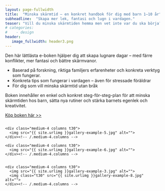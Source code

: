 ```yaml
---
layout: page-fullwidth
title:  "Minska skärmtid – en konkret handbok för dig med barn 1–10 år"
subheadline:  "Skapa mer lek, fantasi och lugn i vardagen."
teaser: "Vill du minska skärmtiden hemma men vet inte var du ska börja?"
# categories:
#    - design
header:
   image_fullwidth: header3.png
---
```

Den här lättlästa e-boken hjälper dig att skapa lugnare dagar – med färre konflikter, mer fantasi och bättre skärmvanor.

- Baserad på forskning, riktiga familjers erfarenheter och konkreta verktyg som fungerar.
- Konkreta tips som fungerar i vardagen – även för stressade föräldrar
- För dig som vill minska skärmtid utan bråk

Boken innehåller en enkel och konkret steg-för-steg-plan för att minska skärmtiden hos barn, sätta nya rutiner och stärka barnets egenlek och kreativitet.


[Köp boken här >>][1]

<!--more-->

<div class="row">
    <div class="medium-4 columns t30">
    <img src="{{ site.urlimg }}gallery-example-4.jpg" alt="">
    </div><!-- /.medium-4.columns -->

    <div class="medium-4 columns t30">
      <img src="{{ site.urlimg }}gallery-example-5.jpg" alt="">
    </div><!-- /.medium-4.columns -->

    <div class="medium-4 columns t30">
      <img src="{{ site.urlimg }}gallery-example-6.jpg" alt="">
    </div><!-- /.medium-4.columns -->

</div><!-- /.row -->


<div class="row">
    <div class="medium-8 columns t30">
    <img src="{{ site.urlimg }}gallery-example-7.jpg" alt="">
    </div><!-- /.medium-8.columns -->

    <div class="medium-4 columns t30">
      <img src="{{ site.urlimg }}gallery-example-3.jpg" alt="">
      <img class="t30" src="{{ site.urlimg }}gallery-example-8.jpg" alt="">
    </div><!-- /.medium-4.columns -->

</div><!-- /.row -->



 [1]: https://enhandbok.store/
